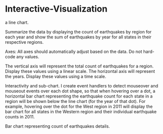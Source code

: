 # Interactive-Visualization

a line chart. 

Summarize the data by displaying the count of earthquakes by region for each year and show the sum of earthquakes by year for all states in their respective regions. 

Axes: All axes should automatically adjust based on the data. Do not hard-code any values.

The vertical axis will represent the total count of earthquakes for a region. Display these values using a linear scale.
The horizontal axis will represent the years. Display these values using a time scale.

Interactivity and sub-chart. I create event handlers to detect mouseover and mouseout events over each dot shape, so that when hovering over a dot, a horizontal bar chart representing the earthquake count for each state in a region will be shown below the line chart (for the year of that dot). For example, hovering over the dot for the West region in 2011 will display the bar chart for all states in the Western region and their individual earthquake counts in 2011. 

Bar chart representing count of earthquakes details.
